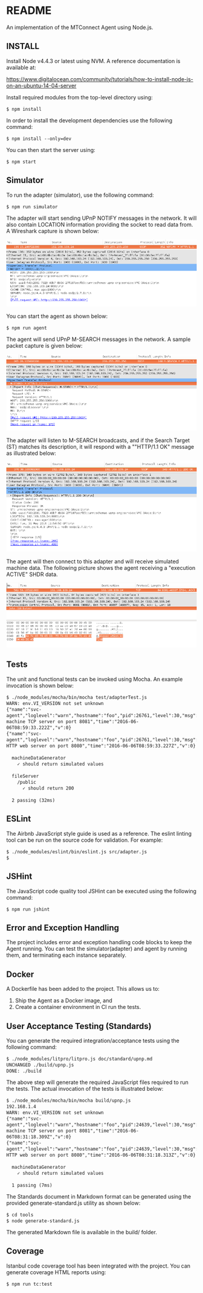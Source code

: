 README
======

An implementation of the MTConnect Agent using Node.js.

INSTALL
-------

Install Node v4.4.3 or latest using NVM. A reference documentation is available at:

https://www.digitalocean.com/community/tutorials/how-to-install-node-js-on-an-ubuntu-14-04-server

Install required modules from the top-level directory using:

    $ npm install

In order to install the development dependencies use the following command:

    $ npm install --only=dev

You can then start the server using:

    $ npm start

Simulator
---------

To run the adapter (simulator), use the following command:

    $ npm run simulator

The adapter will start sending UPnP NOTIFY messages in the network. It
will also contain LOCATION information providing the socket to read
data from.  A Wireshark capture is shown below:

![](./doc/images/adapter-notify.png)

You can start the agent as shown below:

    $ npm run agent

The agent will send UPnP M-SEARCH messages in the network. A sample
packet capture is given below:

![](./doc/images/agent-m-search.png)

The adapter will listen to M-SEARCH broadcasts, and if the Search
Target (ST) matches its description, it will respond with a ""HTTP/1.1
OK" message as illustrated below:

![](./doc/images/adapter-http-ok.png)

The agent will then connect to this adapter and will receive simulated
machine data. The following picture shows the agent receiving a
"execution ACTIVE" SHDR data.

![](./doc/images/adapter-sends-machine-data.png)

Tests
-----

The unit and functional tests can be invoked using Mocha. An example
invocation is shown below:

    $ ./node_modules/mocha/bin/mocha test/adapterTest.js
    WARN: env.VI_VERSION not set unknown
    {"name":"svc-agent","loglevel":"warn","hostname":"foo","pid":26761,"level":30,"msg":"Starting machine TCP server on port 8081","time":"2016-06-06T08:59:33.222Z","v":0}
    {"name":"svc-agent","loglevel":"warn","hostname":"foo","pid":26761,"level":30,"msg":"Starting HTTP web server on port 8080","time":"2016-06-06T08:59:33.227Z","v":0}

      machineDataGenerator
        ✓ should return simulated values

      fileServer
        /public
          ✓ should return 200

      2 passing (32ms)

ESLint
------

The Airbnb JavaScript style guide is used as a reference. The eslint
linting tool can be run on the source code for validation. For
example:

    $ ./node_modules/eslint/bin/eslint.js src/adapter.js
    $

JSHint
------

The JavaScript code quality tool JSHint can be executed using the
following command:

    $ npm run jshint

Error and Exception Handling
----------------------------

The project includes error and exception handling code blocks to keep
the Agent running. You can test the simulator(adapter) and agent by
running them, and terminating each instance separately.

Docker
------

A Dockerfile has been added to the project. This allows us to:

1. Ship the Agent as a Docker image, and
2. Create a container environment in CI run the tests.

User Acceptance Testing (Standards)
-----------------------------------

You can generate the required integration/acceptance tests using the following command:

    $ ./node_modules/litpro/litpro.js doc/standard/upnp.md
    UNCHANGED ./build/upnp.js
    DONE: ./build

The above step will generate the required JavaScript files required to
run the tests. The actual invocation of the tests is illustrated
below:

    $ ./node_modules/mocha/bin/mocha build/upnp.js
    192.168.1.4
    WARN: env.VI_VERSION not set unknown
    {"name":"svc-agent","loglevel":"warn","hostname":"foo","pid":24639,"level":30,"msg":"Starting machine TCP server on port 8081","time":"2016-06-06T08:31:18.309Z","v":0}
    {"name":"svc-agent","loglevel":"warn","hostname":"foo","pid":24639,"level":30,"msg":"Starting HTTP web server on port 8080","time":"2016-06-06T08:31:18.313Z","v":0}

      machineDataGenerator
        ✓ should return simulated values

      1 passing (7ms)

The Standards document in Markdown format can be generated using the
provided generate-standard.js utility as shown below:

    $ cd tools
    $ node generate-standard.js

The generated Markdown file is available in the build/ folder.

Coverage
--------

Istanbul code coverage tool has been integrated with the project. You
can generate coverage HTML reports using:

    $ npm run tc:test
